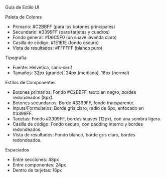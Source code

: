 Guía de Estilo UI

Paleta de Colores
- Primario: #C2BBFF (para los botones principales)
- Secundario: #3399FF (para tarjetas y cuadros)
- Fondo general: #D6C5F0 (un suave lavanda claro)
- Casilla de código: #1E1E1E (fondo oscuro)
- Vista de resultados: #FFFFFF (blanco puro)

Tipografía
- Fuente: Helvetica, sans-serif
- Tamaños: 32px (grande), 24px (mediano), 16px (normal)

Estilos de Componentes
- Botones primarios: Fondo #C2BBFF, texto en negro, bordes redondeados (8px).
- Botones secundarios: Borde #3399FF, fondo transparente.
- Inputs/Formularios: Borde gris claro, radio de 6px, enfocado en #3399FF.
- Tarjetas: Fondo #3399FF, bordes suaves (12px), con una sombra ligera.
- Casilla de código: Fondo oscuro, con padding interno y bordes redondeados.
- Vista de resultados: Fondo blanco, borde gris claro, bordes redondeados.

Espaciados
- Entre secciones: 48px
- Entre componentes: 24px
- Dentro de tarjetas: 16px